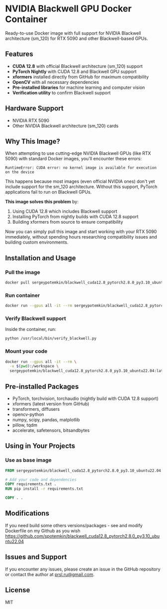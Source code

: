 # NVIDIA Blackwell GPU Docker Container

Ready-to-use Docker image with full support for NVIDIA Blackwell architecture (sm_120) for RTX 5090 and other Blackwell-based GPUs.

## Features

- **CUDA 12.8** with official Blackwell architecture (sm_120) support
- **PyTorch Nightly** with CUDA 12.8 and Blackwell GPU support
- **xformers** installed directly from GitHub for maximum compatibility
- **OpenCV** with all necessary dependencies
- **Pre-installed libraries** for machine learning and computer vision
- **Verification utility** to confirm Blackwell support

## Hardware Support

- NVIDIA RTX 5090
- Other NVIDIA Blackwell architecture (sm_120) cards

## Why This Image?

When attempting to use cutting-edge NVIDIA Blackwell GPUs (like RTX 5090) with standard Docker images, you'll encounter these errors:

```
RuntimeError: CUDA error: no kernel image is available for execution on the device
```

This happens because most images (even official NVIDIA ones) don't yet include support for the sm_120 architecture. Without this support, PyTorch applications fail to run on Blackwell GPUs.

**This image solves this problem** by:

1. Using CUDA 12.8 which includes Blackwell support
2. Installing PyTorch from nightly builds with CUDA 12.8 support
3. Building xformers from source to ensure compatibility

Now you can simply pull this image and start working with your RTX 5090 immediately, without spending hours researching compatibility issues and building custom environments.

## Installation and Usage

### Pull the image

```bash
docker pull sergeypotemkin/blackwell_cuda12.8_pytorch2.8.0_py3.10_ubuntu22.04:latest
```

### Run container

```bash
docker run --gpus all -it --rm sergeypotemkin/blackwell_cuda12.8_pytorch2.8.0_py3.10_ubuntu22.04:latest
```

### Verify Blackwell support

Inside the container, run:

```bash
python /usr/local/bin/verify_blackwell.py
```

### Mount your code

```bash
docker run --gpus all -it --rm \
  -v $(pwd):/workspace \
  sergeypotemkin/blackwell_cuda12.8_pytorch2.8.0_py3.10_ubuntu22.04:latest
```

## Pre-installed Packages

- PyTorch, torchvision, torchaudio (nightly build with CUDA 12.8 support)
- xformers (latest version from GitHub)
- transformers, diffusers
- opencv-python
- numpy, scipy, pandas, matplotlib
- pillow, tqdm
- accelerate, safetensors, bitsandbytes

## Using in Your Projects

### Use as base image

```dockerfile
FROM sergeypotemkin/blackwell_cuda12.8_pytorch2.8.0_py3.10_ubuntu22.04:latest

# Add your code and dependencies
COPY requirements.txt .
RUN pip install -r requirements.txt

COPY . .
```

## Modifications

If you need build some others versions/packages - see and modify Dockerfile on my Github as you wish
https://github.com/spotemkin/blackwell_cuda12.8_pytorch2.8.0_py3.10_ubuntu22.04

## Issues and Support

If you encounter any issues, please create an issue in the GitHub repository or contact the author at prsl.ru@gmail.com.

## License

MIT

